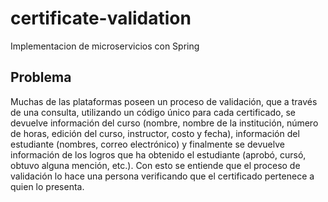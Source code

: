 # certificate-validation
Implementacion de microservicios con Spring

## Problema
Muchas de las plataformas poseen un proceso de validación, que a través de una consulta, utilizando un código único para cada certificado, se devuelve información del curso (nombre,
nombre de la institución, número de horas, edición del curso, instructor, costo y fecha), información del estudiante (nombres, correo electrónico) y finalmente se devuelve información de los logros que ha obtenido el estudiante (aprobó, cursó, obtuvo alguna mención, etc.). Con esto se entiende que el proceso de validación lo hace una persona verificando que el certificado pertenece a quien lo presenta.

